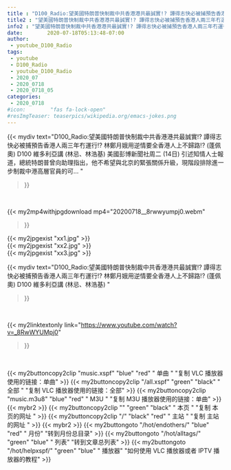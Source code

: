 ```yaml
---
title : "D100_Radio:望美國特朗普快制裁中共香港港共最誠實!? 譚得志快必被捕預告香港人兩三年冇運行!? 林鄭月娥用逆情要全香港人上不歸路!? (蓬佩奧) D100 維多利亞講 (林忌、林浩基) "
title2 : "望美國特朗普快制裁中共香港港共最誠實!? 譚得志快必被捕預告香港人兩三年冇運行!? 林鄭月娥用逆情要全香港人上不歸路!? (蓬佩奧) D100 維多利亞講 (林忌、林浩基) "
info2 : "望美國特朗普快制裁中共香港港共最誠實!? 譚得志快必被捕預告香港人兩三年冇運行!? 林鄭月娥用逆情要全香港人上不歸路!? (蓬佩奧) D100 維多利亞講 (林忌、林浩基) 美國彭博新聞社周二 (14日) 引述知情人士報道，總統特朗普曾向助理指出，他不希望與北京的緊張關係升級，現階段排除進一步制裁中港高層官員的可... "
date:        2020-07-18T05:13:48-07:00
author:
 - youtube_D100_Radio
tags:
 - youtube
 - D100_Radio
 - youtube_D100_Radio
 - 2020_07
 - 2020_0718
 - 2020_0718_05
categories:
 - 2020_0718
#icon:        "fas fa-lock-open"
#resImgTeaser: teaserpics/wikipedia.org/emacs-jokes.png
---
```


{{< mydiv text="D100_Radio:望美國特朗普快制裁中共香港港共最誠實!? 譚得志快必被捕預告香港人兩三年冇運行!? 林鄭月娥用逆情要全香港人上不歸路!? (蓬佩奧) D100 維多利亞講 (林忌、林浩基) 美國彭博新聞社周二 (14日) 引述知情人士報道，總統特朗普曾向助理指出，他不希望與北京的緊張關係升級，現階段排除進一步制裁中港高層官員的可... "
>}}
<br>


{{< my2mp4withjpgdownload mp4="20200718__8rwwyumpj0.webm"
>}}

{{< my2jpgexist "xx1.jpg" >}}<br>
{{< my2jpgexist "xx2.jpg" >}}<br>
{{< my2jpgexist "xx3.jpg" >}}<br>



{{< mydiv text="D100_Radio:望美國特朗普快制裁中共香港港共最誠實!? 譚得志快必被捕預告香港人兩三年冇運行!? 林鄭月娥用逆情要全香港人上不歸路!? (蓬佩奧) D100 維多利亞講 (林忌、林浩基) "
>}}
<br>

{{< my2linktextonly link="https://www.youtube.com/watch?v=_8RwWYUMpj0"
>}}


<br>

{{< my2buttoncopy2clip "music.xspf"        "blue"   "red"    " 单曲 "  "复制 VLC 播放器使用的链接：单曲" >}} {{< my2buttoncopy2clip "/all.xspf"         "green"  "black"  " 全部 "  "复制 VLC 播放器使用的链接：全部" >}} {{< my2buttoncopy2clip "music.m3u8"        "blue"   "red"    " M3U  "    "复制 M3U 播放器使用的链接：单曲" >}} {{< mybr2 >}} {{< my2buttoncopy2clip ""                  "green"  "black"  " 本页 "    "复制 本页的网址 " >}} {{< my2buttoncopy2clip "/"                 "black"  "red"    " 主站 "    "复制 主站的网址 " >}} {{< mybr2 >}} {{< my2buttongoto      "/hot/endothers/"   "blue"   "red"    " 月份"   "转到月份总目录" >}} {{< my2buttongoto      "/hot/alltags/"     "green"  "blue"   " 列表"   "转到文章总列表" >}} {{< my2buttongoto      "/hot/helpxspf/"    "green"  "blue"   " 播放器" "如何使用 VLC 播放器或者 IPTV 播放器的教程" >}} 
